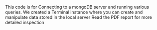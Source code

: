 This code is for Connecting to a mongoDB server and running various queries. We created a Terminal instance where you can create and manipulate data stored in the local server
Read the PDF report for more detailed inspection 
